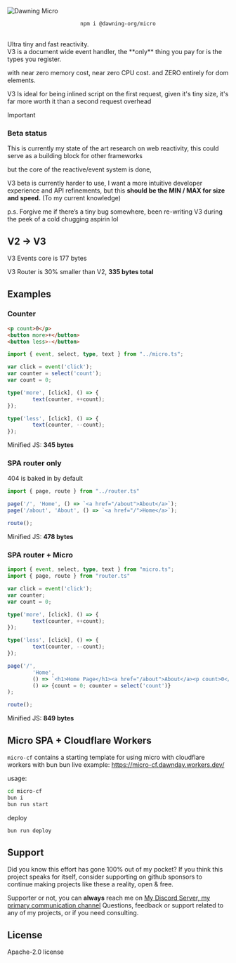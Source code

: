 ![Dawning Micro](https://github.com/user-attachments/assets/bfb7f83d-2949-4ff2-8ae3-d812ff726209)

<div align=center>

  ```npm i @dawning-org/micro```
</div><br>
Ultra tiny and fast reactivity. <br>
V3 is a document wide event handler, 
the **only** thing you pay for is the types you register.

with near zero memory cost, near zero CPU cost.
and ZERO entirely for dom elements.

V3 Is ideal for being inlined script on the first request,
given it's tiny size, it's far more worth it than a second request overhead

> [!IMPORTANT]
> ### Beta status
> This is currently my state of the art research on web reactivity,
> this could serve as a building block for other frameworks
>
> but the core of the reactive/event system is done, 
>
> V3 beta is currently harder to use, I want a more intuitive developer experience and API refinements,
> but this **should be the MIN / MAX for size and speed.** (To my current knowledge)
>
> p.s. Forgive me if there’s a tiny bug somewhere, been re-writing V3 during the peek of a cold chugging aspirin lol

## V2 -> V3
V3 Events core is 177 bytes

V3 Router is 30% smaller than V2, **335 bytes total**

## Examples

### Counter

```html
<p count>0</p>
<button more>+</button>
<button less>-</button>
```

```ts
import { event, select, type, text } from "../micro.ts";

var click = event('click');
var counter = select('count');
var count = 0;

type('more', [click], () => {
        text(counter, ++count);
});

type('less', [click], () => {
        text(counter, --count);
});
```

Minified JS: **345 bytes**

### SPA router only
404 is baked in by default
```ts
import { page, route } from "../router.ts"

page('/', 'Home', () => `<a href="/about">About</a>`);
page('/about', 'About', () => `<a href="/">Home</a>`);

route();
```
Minified JS: **478 bytes**

### SPA router + Micro
```ts
import { event, select, type, text } from "micro.ts";
import { page, route } from "router.ts"

var click = event('click');
var counter;
var count = 0;

type('more', [click], () => {
        text(counter, ++count);
});

type('less', [click], () => {
        text(counter, --count);
});

page('/', 
        'Home', 
        () => `<h1>Home Page</h1><a href="/about">About</a><p count>0</p><button more>+</button><button less>-</button>`, 
        () => {count = 0; counter = select('count')}
);

route();
```

Minified JS: **849 bytes**

## Micro SPA + Cloudflare Workers
`micro-cf` contains a starting template for using micro with cloudflare workers with bun bun
live example: https://micro-cf.dawnday.workers.dev/

usage:
```sh
cd micro-cf
bun i
bun run start
```

deploy
```sh
bun run deploy
```

## Support
Did you know this effort has gone 100% out of my pocket?
If you think this project speaks for itself, consider supporting on github sponsors to continue making
projects like these a reality, open & free.

Supporter or not, you can **always** reach me on <a href="https://discord.gg/cxRvzUyzG8">My Discord Server, my primary communication channel</a>
Questions, feedback or support related to any of my projects, or if you need consulting.

## License
Apache-2.0 license
